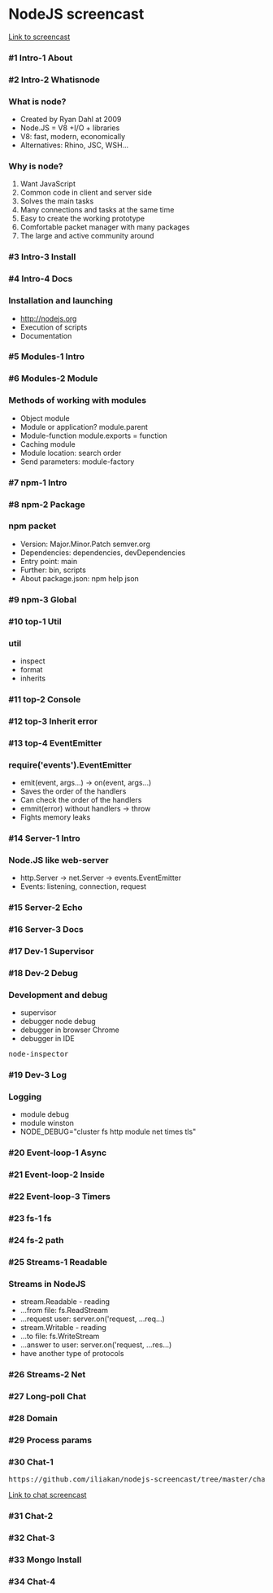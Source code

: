 <h1>NodeJS screencast</h1>

<a target="_blank" href="https://www.youtube.com/playlist?list=PLDyvV36pndZFWfEQpNixIHVvp191Hb3Gg">
    Link to screencast
</a>

<h3>#1 Intro-1 About</h3>

<h3>#2 Intro-2 Whatisnode</h3>

### What is node?

* Created by Ryan Dahl at 2009
* Node.JS = V8 +I/O + libraries
* V8: fast, modern, economically
* Alternatives: Rhino, JSC, WSH...

### Why is node?

1. Want JavaScript
2. Common code in client and server side
3. Solves the main tasks
4. Many connections and tasks at the same time
5. Easy to create the working prototype
6. Comfortable packet manager with many packages
7. The large and active community around

<h3>#3 Intro-3 Install</h3>
<h3>#4 Intro-4 Docs</h3>

### Installation and launching

* http://nodejs.org
* Execution of scripts
* Documentation

<h3>#5 Modules-1 Intro</h3>
<h3>#6 Modules-2 Module</h3>

### Methods of working with modules

* Object module
* Module or application? module.parent
* Module-function module.exports = function
* Caching module
* Module location: search order
* Send parameters: module-factory

<h3>#7 npm-1 Intro</h3>
<h3>#8 npm-2 Package</h3>

### npm packet

* Version: Major.Minor.Patch semver.org
* Dependencies: dependencies, devDependencies
* Entry point: main
* Further: bin, scripts
* About package.json: npm help json

<h3>#9 npm-3 Global</h3>

<h3>#10 top-1 Util</h3>

### util

* inspect
* format
* inherits

<h3>#11 top-2 Console</h3>
<h3>#12 top-3 Inherit error</h3>
<h3>#13 top-4 EventEmitter</h3>

### require('events').EventEmitter

* emit(event, args...) -> on(event, args...)
* Saves the order of the handlers
* Can check the order of the handlers
* emmit(error) without handlers -> throw
* Fights memory leaks

<h3>#14 Server-1 Intro</h3>

### Node.JS like web-server

* http.Server -> net.Server -> events.EventEmitter
* Events: listening, connection, request

<h3>#15 Server-2 Echo</h3>
<h3>#16 Server-3 Docs</h3>
<h3>#17 Dev-1 Supervisor</h3>
<h3>#18 Dev-2 Debug</h3>

### Development and debug

* supervisor
* debugger node debug
* debugger in browser Chrome
* debugger in IDE

<pre>
node-inspector
</pre>

<h3>#19 Dev-3 Log</h3>

### Logging

* module debug
* module winston
* NODE_DEBUG="cluster fs http module net times tls"

<h3>#20 Event-loop-1 Async</h3>
<h3>#21 Event-loop-2 Inside</h3>
<h3>#22 Event-loop-3 Timers</h3>
<h3>#23 fs-1 fs</h3>
<h3>#24 fs-2 path</h3>
<h3>#25 Streams-1 Readable</h3>

### Streams in NodeJS

* stream.Readable - reading
* ...from file: fs.ReadStream
* ...request user: server.on('request, ...req...)
* stream.Writable - reading
* ...to file: fs.WriteStream
* ...answer to user: server.on('request, ...res...)
* have another type of protocols

<h3>#26 Streams-2 Net</h3>
<h3>#27 Long-poll Chat</h3>
<h3>#28 Domain</h3>
<h3>#29 Process params</h3>
<h3>#30 Chat-1</h3>
<pre>
https://github.com/iliakan/nodejs-screencast/tree/master/chat
</pre>
<a target="_blank" href="https://github.com/iliakan/nodejs-screencast/tree/master/chat">
    Link to chat screencast
</a>
<h3>#31 Chat-2</h3>
<h3>#32 Chat-3</h3>
<h3>#33 Mongo Install</h3>
<h3>#34 Chat-4</h3>

